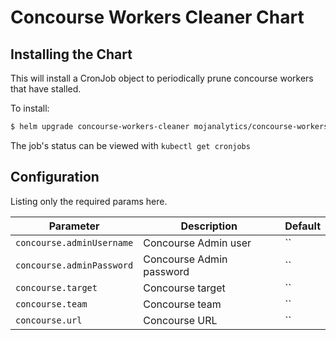 # Concourse Workers Cleaner Chart


## Installing the Chart

This will install a CronJob object to periodically prune concourse workers that have stalled.

To install:

```bash
$ helm upgrade concourse-workers-cleaner mojanalytics/concourse-workers-cleaner -f chart-env-config/ENV/concourse-workers-cleaner.yaml --install --namespace default
```

The job's status can be viewed with `kubectl get cronjobs`

## Configuration

Listing only the required params here.

| Parameter                   | Description               | Default |
| --------------------------- | ------------------------- | ------- |
| `concourse.adminUsername`   | Concourse Admin user      | ``      |
| `concourse.adminPassword`   | Concourse Admin password  | ``      |
| `concourse.target`          | Concourse target          | ``      |
| `concourse.team`            | Concourse team            | ``      |
| `concourse.url`             | Concourse URL             | ``      |
